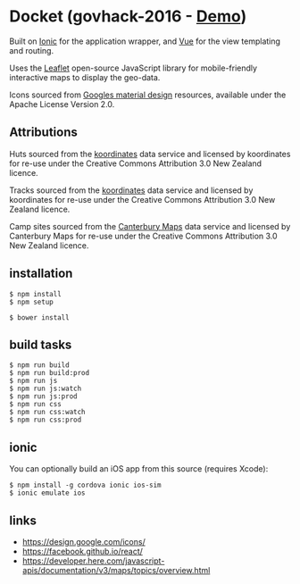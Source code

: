 # Docket (govhack-2016 - [Demo](http://nought.ninja/))

Built on [Ionic](http://ionicframework.com/) for the application wrapper, and [Vue](https://vuejs.org/) for the view templating and routing.

Uses the [Leaflet](http://leafletjs.com/) open-source JavaScript library for mobile-friendly interactive maps to display the geo-data.

Icons sourced from [Googles material design](https://design.google.com/icons/) resources, available under the Apache License Version 2.0.

## Attributions

Huts sourced from the [koordinates](https://koordinates.com/layer/3910-doc-huts/) data service and licensed by koordinates for re-use under the Creative Commons Attribution 3.0 New Zealand licence.

Tracks sourced from the [koordinates](https://koordinates.com/layer/753-doc-tracks/) data service and licensed by koordinates for re-use under the Creative Commons Attribution 3.0 New Zealand licence.

Camp sites sourced from the [Canterbury Maps](https://data.canterburymaps.govt.nz/layer/7469-canterbury-maps-camping-site/) data service and licensed by Canterbury Maps for re-use under the Creative Commons Attribution 3.0 New Zealand licence.

## installation

    $ npm install
    $ npm setup

    $ bower install

## build tasks

    $ npm run build
    $ npm run build:prod
    $ npm run js
    $ npm run js:watch
    $ npm run js:prod
    $ npm run css
    $ npm run css:watch
    $ npm run css:prod

## ionic

You can optionally build an iOS app from this source (requires Xcode):

	$ npm install -g cordova ionic ios-sim
	$ ionic emulate ios

## links

 - https://design.google.com/icons/
 - https://facebook.github.io/react/
 - https://developer.here.com/javascript-apis/documentation/v3/maps/topics/overview.html
